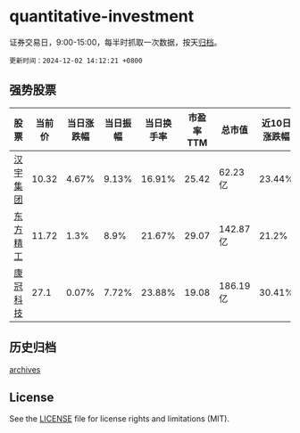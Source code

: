# quantitative-investment

证券交易日，9:00-15:00，每半时抓取一次数据，按天[归档](archives)。

`更新时间：2024-12-02 14:12:21 +0800`

## 强势股票

|股票|当前价|当日涨跌幅|当日振幅|当日换手率|市盈率TTM|总市值|近10日涨跌幅|
|----|----|----|----|----|----|----|----|
|[汉宇集团](https://xueqiu.com/S/SZ300403)|10.32|4.67%|9.13%|16.91%|25.42|62.23亿|23.44%|
|[东方精工](https://xueqiu.com/S/SZ002611)|11.72|1.3%|8.9%|21.67%|29.07|142.87亿|21.2%|
|[康冠科技](https://xueqiu.com/S/SZ001308)|27.1|0.07%|7.72%|23.88%|19.08|186.19亿|30.41%|

## 历史归档

[archives](archives)

## License

See the [LICENSE](LICENSE) file for license rights and limitations (MIT).